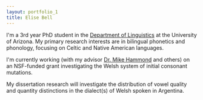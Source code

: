 ```yaml
---
layout: portfolio_1
title: Elise Bell
---
```

I'm a 3rd year PhD student in the [Department of Linguistics](http://www.linguistics.arizona.edu) at the University of Arizona. My primary research interests are in bilingual phonetics and phonology, focusing on Celtic and Native American languages.

I'm currently working (with my advisor [Dr. Mike Hammond](http://www.u.arizona.edu/~hammond/) and others) on an NSF-funded grant investigating the Welsh system of initial consonant mutations.

My dissertation research will investigate the distribution of vowel quality and quantity distinctions in the dialect(s) of Welsh spoken in Argentina.
